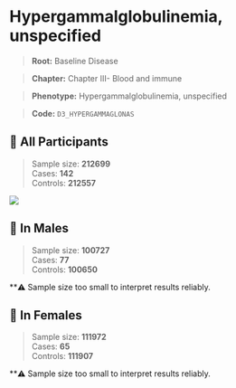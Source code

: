 # Hypergammalglobulinemia, unspecified

> **Root:** Baseline Disease  

> **Chapter:** Chapter III- Blood and immune  

> **Phenotype:** Hypergammalglobulinemia, unspecified  

> **Code:** `D3_HYPERGAMMAGLONAS`

## 🧪 All Participants  
> Sample size: **212699**  
> Cases: **142**  
> Controls: **212557**
<img src="/Disease/Figures/ALL/Incidence/D3_HYPERGAMMAGLONAS.png"/>
<CsvTable src="/Disease/Data/ALL/Incidence/COX_D3_HYPERGAMMAGLONAS.csv" label="🔍 View full results" />

## 👨 In Males  
> Sample size: **100727**  
> Cases: **77**  
> Controls: **100650**

**⚠️ Sample size too small to interpret results reliably.


## 👩 In Females  
> Sample size: **111972**  
> Cases: **65**  
> Controls: **111907**

**⚠️ Sample size too small to interpret results reliably.

